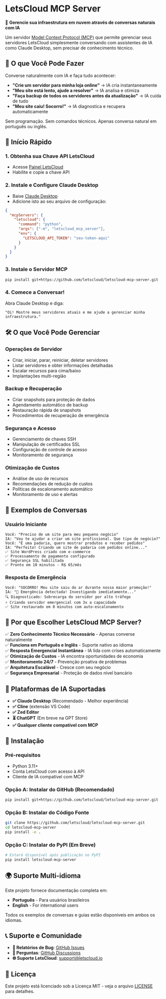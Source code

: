 # LetsCloud MCP Server

🤖 **Gerencie sua infraestrutura em nuvem através de conversas naturais com IA**

Um servidor [Model Context Protocol (MCP)](https://modelcontextprotocol.io) que permite gerenciar seus servidores LetsCloud simplesmente conversando com assistentes de IA como Claude Desktop, sem precisar de conhecimento técnico.

## 🎯 O que Você Pode Fazer

Converse naturalmente com IA e faça tudo acontecer:

- **"Crie um servidor para minha loja online"** → IA cria instantaneamente
- **"Meu site está lento, ajude a resolver"** → IA analisa e otimiza  
- **"Faça backup de todos os servidores antes da atualização"** → IA cuida de tudo
- **"Meu site caiu! Socorro!"** → IA diagnostica e recupera automaticamente

Sem programação. Sem comandos técnicos. Apenas conversa natural em português ou inglês.

## 🚀 Início Rápido

### 1. Obtenha sua Chave API LetsCloud
- Acesse [Painel LetsCloud](https://my.letscloud.io/profile/client-api)
- Habilite e copie a chave API

### 2. Instale e Configure Claude Desktop
- Baixe [Claude Desktop](https://claude.ai/download)
- Adicione isto ao seu arquivo de configuração:

```json
{
  "mcpServers": {
    "letscloud": {
      "command": "python",
      "args": ["-m", "letscloud_mcp_server"],
      "env": {
        "LETSCLOUD_API_TOKEN": "seu-token-aqui"
      }
    }
  }
}
```

### 3. Instale o Servidor MCP
```bash
pip install git+https://github.com/letscloud/letscloud-mcp-server.git
```

### 4. Comece a Conversar!
Abra Claude Desktop e diga:
```
"Oi! Mostre meus servidores atuais e me ajude a gerenciar minha infraestrutura."
```

## 🛠️ O que Você Pode Gerenciar

### Operações de Servidor
- Criar, iniciar, parar, reiniciar, deletar servidores
- Listar servidores e obter informações detalhadas
- Escalar recursos para cima/baixo
- Implantações multi-região

### Backup e Recuperação
- Criar snapshots para proteção de dados
- Agendamento automático de backup
- Restauração rápida de snapshots
- Procedimentos de recuperação de emergência

### Segurança e Acesso
- Gerenciamento de chaves SSH
- Manipulação de certificados SSL
- Configuração de controle de acesso
- Monitoramento de segurança

### Otimização de Custos
- Análise de uso de recursos
- Recomendações de redução de custos
- Políticas de escalonamento automático
- Monitoramento de uso e alertas

## 💬 Exemplos de Conversas

### Usuário Iniciante
```
Você: "Preciso de um site para meu pequeno negócio"
IA: "Vou te ajudar a criar um site profissional. Que tipo de negócio?"
Você: "É uma padaria, quero mostrar produtos e receber pedidos"
IA: "Perfeito! Criando um site de padaria com pedidos online..."
✅ Site WordPress criado com e-commerce
✅ Processamento de pagamento configurado  
✅ Segurança SSL habilitada
✅ Pronto em 10 minutos - R$ 65/mês
```

### Resposta de Emergência
```
Você: "SOCORRO! Meu site saiu do ar durante nossa maior promoção!"
IA: "🚨 Emergência detectada! Investigando imediatamente..."
🔍 Diagnosticado: Sobrecarga do servidor por alto tráfego
⚡ Criando servidor emergencial com 3x a capacidade
✅ Site restaurado em 8 minutos com auto-escalonamento
```

## 🌟 Por que Escolher LetsCloud MCP Server?

✅ **Zero Conhecimento Técnico Necessário** - Apenas converse naturalmente  
✅ **Funciona em Português e Inglês** - Suporte nativo ao idioma  
✅ **Resposta Emergencial Instantânea** - IA lida com crises automaticamente  
✅ **Otimização de Custos** - IA encontra oportunidades de economia  
✅ **Monitoramento 24/7** - Prevenção proativa de problemas  
✅ **Arquitetura Escalável** - Cresce com seu negócio  
✅ **Segurança Empresarial** - Proteção de dados nível bancário  

## 🤖 Plataformas de IA Suportadas

- **✅ Claude Desktop** (Recomendado - Melhor experiência)
- **✅ Cline** (extensão VS Code)  
- **✅ Zed Editor**
- **⏳ ChatGPT** (Em breve na GPT Store)
- **✅ Qualquer cliente compatível com MCP**

## 🔧 Instalação

### Pré-requisitos
- Python 3.11+
- Conta LetsCloud com acesso à API
- Cliente de IA compatível com MCP

### Opção A: Instalar do GitHub (Recomendado)
```bash
pip install git+https://github.com/letscloud/letscloud-mcp-server.git
```

### Opção B: Instalar do Código Fonte
```bash
git clone https://github.com/letscloud/letscloud-mcp-server.git
cd letscloud-mcp-server
pip install -e .
```

### Opção C: Instalar do PyPI (Em Breve)
```bash
# Estará disponível após publicação no PyPI
pip install letscloud-mcp-server
```

## 🌍 Suporte Multi-idioma

Este projeto fornece documentação completa em:
- **Português** - Para usuários brasileiros
- **English** - For international users

Todos os exemplos de conversas e guias estão disponíveis em ambos os idiomas.

## 📞 Suporte e Comunidade

- **🐛 Relatórios de Bug**: [GitHub Issues](https://github.com/letscloud/letscloud-mcp-server/issues)
- **💬 Perguntas**: [GitHub Discussions](https://github.com/letscloud/letscloud-mcp-server/discussions)
- **🌐 Suporte LetsCloud**: [support@letscloud.io](mailto:support@letscloud.io)

## 📄 Licença

Este projeto está licenciado sob a Licença MIT - veja o arquivo [LICENSE](LICENSE) para detalhes.